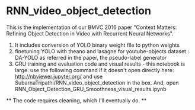 # RNN_video_object_detection

This is the implementation of our BMVC 2016 paper "Context Matters: Refining Object Detection in Video with Recurrent Neural Networks".

1. It includes conversion of YOLO binary weight file to python weights
2. finetuning YOLO with theano and lasagne for youtube-objects dataset : DA-YOLO as referred in the paper, the pseudo-label generator
3. GRU training and evaluation code and visual results - this notebook is large. 
   use the following command if it doesn't open directly here:
   http://nbviewer.jupyter.org/ and use SubarnaTripathi/RNN_video_object_detection in the box. And, open   
                         RNN_Object_Detection_GRU_Smoothness_visual_results.ipynb


** The code requires cleaning, which I'll eventually do. **
